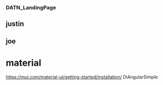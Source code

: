 ### DATN_LandingPage
## justin
## joe

# material
https://mui.com/material-ui/getting-started/installation/
DiAngularSimple
